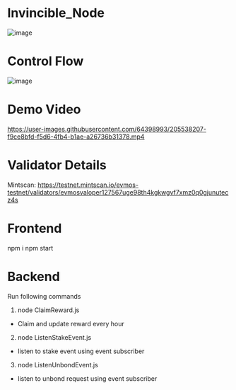 # Invincible_Node
![image](https://user-images.githubusercontent.com/64398993/205530463-9701ae19-bb41-4b75-be26-2d99cdd05860.png)

# Control Flow
![image](https://user-images.githubusercontent.com/64398993/205534264-2606f0e9-9c6e-476b-8d1e-69450c9ce526.png)

# Demo Video
https://user-images.githubusercontent.com/64398993/205538207-f9ce8bfd-f5d6-4fb4-b1ae-a26736b31378.mp4

# Validator Details
Mintscan: https://testnet.mintscan.io/evmos-testnet/validators/evmosvaloper127567uge98th4kgkwgvf7xmz0q0gjunutecz4s

# Frontend
npm i
npm start

# Backend
Run following commands

1. node ClaimReward.js
- Claim and update reward every hour
2. node ListenStakeEvent.js
- listen to stake event using event subscriber
3. node ListenUnbondEvent.js
- listen to unbond request using event subscriber

